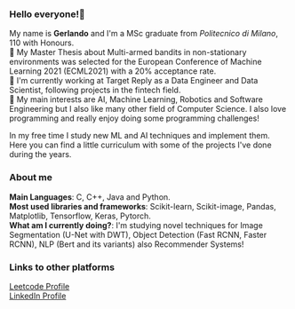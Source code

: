 ### Hello everyone!👋

My name is **Gerlando** and I'm a MSc graduate from _Politecnico di Milano_, 110 with Honours.</br>
🔭 My Master Thesis about Multi-armed bandits in non-stationary environments was selected for the European Conference of Machine Learning 2021 (ECML2021) with a 20% acceptance rate.</br>
💼 I'm currently working at Target Reply as a Data Engineer and Data Scientist, following projects in the fintech field.<br>
📖 My main interests are AI, Machine Learning, Robotics and Software Engineering but I also like many other field of Computer Science. I also love programming and really enjoy doing some programming challenges!<br>

In my free time I study new ML and AI techniques and implement them. Here you can find a little curriculum with some of the projects I've done during the years.

### About me

**Main Languages**: C, C++, Java and Python.<br>
**Most used libraries and frameworks**: Scikit-learn, Scikit-image, Pandas, Matplotlib, Tensorflow, Keras, Pytorch.<br>
**What am I currently doing?**: I'm studying novel techniques for Image Segmentation (U-Net with DWT), Object Detection (Fast RCNN, Faster RCNN), NLP (Bert and its variants) also Recommender Systems!<br>

### Links to other platforms

<a href="https://leetcode.com/GRX96/" target="_blank">Leetcode Profile</a><br>
<a href="https://www.linkedin.com/in/gerlando-re/" target="_blank">LinkedIn Profile</a>
